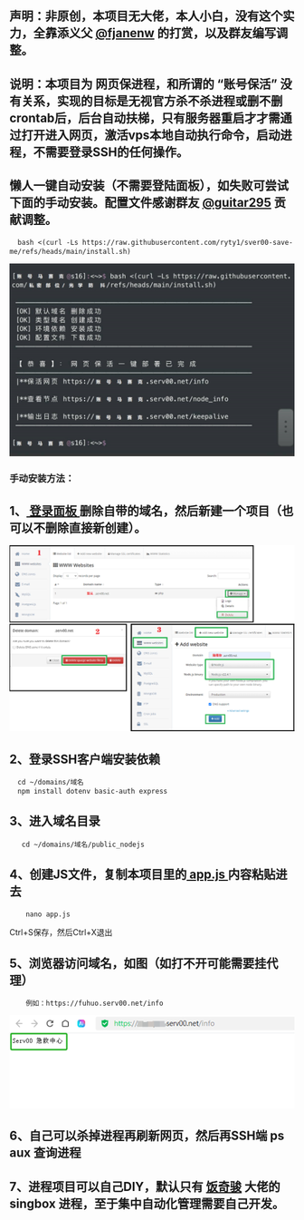   ##  声明：非原创，本项目无大佬，本人小白，没有这个实力，全靠添义父 [@fjanenw](https://t.me/fjanenw) 的打赏，以及群友编写调整。

  ##  说明：本项目为 网页保进程，和所谓的 “账号保活” 没有关系，实现的目标是无视官方杀不杀进程或删不删crontab后，后台自动扶梯，只有服务器重启才才需通过打开进入网页，激活vps本地自动执行命令，启动进程，不需要登录SSH的任何操作。
  
  ##  懒人一键自动安装（不需要登陆面板），如失败可尝试下面的手动安装。配置文件感谢群友 [@guitar295](https://t.me/guitar295) 贡献调整。
      bash <(curl -Ls https://raw.githubusercontent.com/ryty1/sver00-save-me/refs/heads/main/install.sh)

![Image Description](https://github.com/ryty1/alist-log/blob/main/github_images/0.jpg?raw=true)

  ### 手动安装方法：
  ## 1、[ 登录面板 ](https://panel.serv00.com) 删除自带的域名，然后新建一个项目（也可以不删除直接新创建）。
![Image Description](https://github.com/ryty1/alist-log/blob/main/github_images/1.png?raw=true)
       
  ## 2、登录SSH客户端安装依赖
      cd ~/domains/域名
      npm install dotenv basic-auth express

  ## 3、进入域名目录
       cd ~/domains/域名/public_nodejs
       
  ## 4、创建JS文件，复制本项目里的[ app.js ](https://github.com/ryty1/sver00-keeps-alive/blob/main/app.js)内容粘贴进去
        nano app.js

 Ctrl+S保存，然后Ctrl+X退出

  ## 5、浏览器访问域名，如图（如打不开可能需要挂代理）
        例如：https://fuhuo.serv00.net/info
![Image Description](https://github.com/ryty1/alist-log/blob/main/github_images/3.png?raw=true)

  ## 6、自己可以杀掉进程再刷新网页，然后再SSH端 ps aux 查询进程
  
  ## 7、进程项目可以自己DIY，默认只有 [饭奇骏](https://github.com/frankiejun/serv00-play) 大佬的 singbox 进程，至于集中自动化管理需要自己开发。
        
